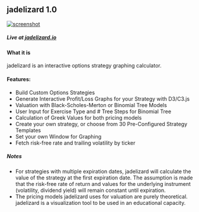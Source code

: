 ## jadelizard 1.0
[![screenshot](https://github.com/bburns223/jadelizard/blob/master/screenshots/Screen%20Shot%202016-05-30%20at%2011.56.25%20PM.png)](http://jadelizard.io)
##### Live at **[jadelizard.io](http://jadelizard.io)**

#### What it is
jadelizard is an interactive options strategy graphing calculator.

#### Features: 
* Build Custom Options Strategies
* Generate Interactive Profit/Loss Graphs for your Strategy with D3/C3.js
* Valuation with Black-Scholes-Merton or Binomial Tree Models 
* User Input for Exercise Type and # Tree Steps for Binomial Tree
* Calculation of Greek Values for both pricing models
* Create your own strategy, or choose from 30 Pre-Configured Strategy Templates
* Set your own Window for Graphing
* Fetch risk-free rate and trailing volatility by ticker 

##### Notes
* For strategies with multiple expiration dates, jadelizard will calculate the value of the strategy at the first expiration date. The assumption is made that the risk-free rate of return and values for the underlying instrument (volatility, dividend yield) will remain constant until expiration. 
* The pricing models jadelizard uses for valuation are purely theoretical. jadelizard is a visualization tool to be used in an educational capacity.



